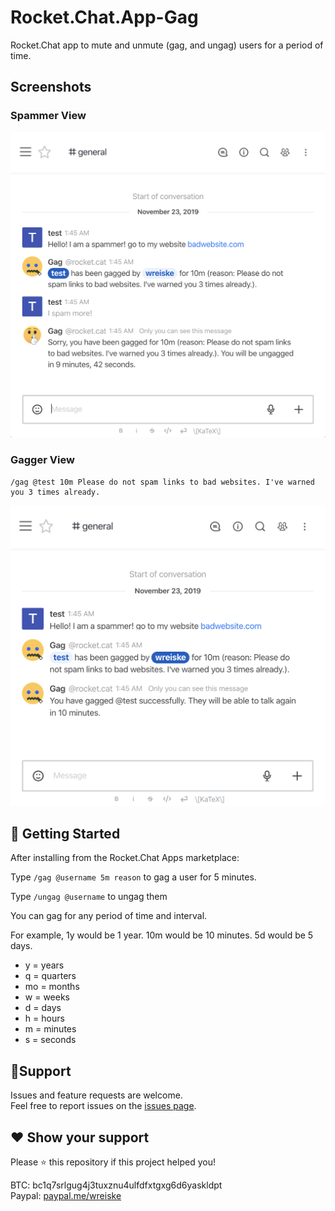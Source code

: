 # Rocket.Chat.App-Gag
Rocket.Chat app to mute and unmute  (gag, and ungag) users for a period of time.

## Screenshots

### Spammer View

![Spammer View](gag-spammer-view.jpg?raw=true "Spammer View")

### Gagger View

```
/gag @test 10m Please do not spam links to bad websites. I've warned you 3 times already.
```

![Gagger View](gag-gagger-view.jpg?raw=true "Gagger View")

## 🚀 Getting Started

After installing from the Rocket.Chat Apps marketplace:

Type `/gag @username 5m reason` to gag a user for 5 minutes.

Type `/ungag @username` to ungag them

You can gag for any period of time and interval.

For example, 1y would be 1 year. 10m would be 10 minutes. 5d would be 5 days.

- y = years
- q = quarters
- mo = months
- w = weeks
- d = days
- h = hours
- m = minutes
- s = seconds


## 💁Support

Issues and feature requests are welcome.<br />
Feel free to report issues on the [issues page](https://github.com/wreiske/Rocket.Chat.App-Gag/issues).

## ❤ Show your support

Please ⭐️ this repository if this project helped you!

BTC: bc1q7srlgug4j3tuxznu4ulfdfxtgxg6d6yaskldpt<br />
Paypal: [paypal.me/wreiske](https://paypal.me/wreiske)
